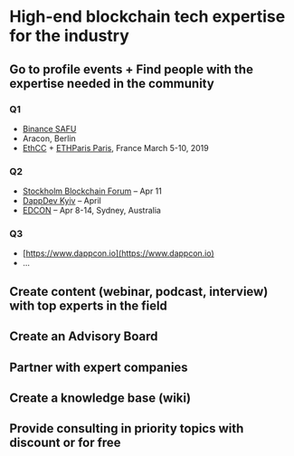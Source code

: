 # High-end blockchain tech expertise for the industry

## Go to profile events + Find people with the expertise needed in the community

### Q1

* [Binance SAFU](https://www.binancefair.com/safu-hackathon/)
* Aracon, Berlin
* [EthCC](https://ethcc.io/) + [ETHParis Paris](https://ethparis.com/), France March 5-10, 2019

### Q2

* [Stockholm Blockchain Forum](https://stockholmblockchainforum.com/) – Apr 11
* [DappDev Kyiv](http://dappdev.org/conference) – April
* [EDCON](https://www.edcon.io/) – Apr 8-14, Sydney, Australia

### Q3

* [https://www.dappcon.io](https://www.dappcon.io)
* ...

## Create content \(webinar, podcast, interview\) with top experts in the field

## Create an Advisory Board

## Partner with expert companies

## Create a knowledge base \(wiki\)

## Provide consulting in priority topics with discount or for free

### 





